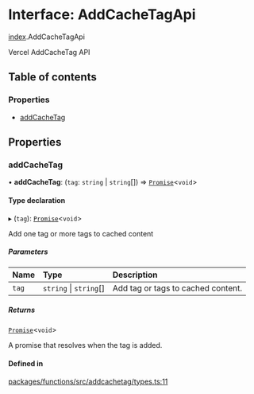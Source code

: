# Interface: AddCacheTagApi

[index](../modules/index.md).AddCacheTagApi

Vercel AddCacheTag API

## Table of contents

### Properties

- [addCacheTag](index.AddCacheTagApi.md#addcachetag)

## Properties

### addCacheTag

• **addCacheTag**: (`tag`: `string` \| `string`[]) => [`Promise`](https://developer.mozilla.org/en-US/docs/Web/JavaScript/Reference/Global_Objects/Promise)<`void`\>

#### Type declaration

▸ (`tag`): [`Promise`](https://developer.mozilla.org/en-US/docs/Web/JavaScript/Reference/Global_Objects/Promise)<`void`\>

Add one tag or more tags to cached content

##### Parameters

| Name  | Type                   | Description                        |
| :---- | :--------------------- | :--------------------------------- |
| `tag` | `string` \| `string`[] | Add tag or tags to cached content. |

##### Returns

[`Promise`](https://developer.mozilla.org/en-US/docs/Web/JavaScript/Reference/Global_Objects/Promise)<`void`\>

A promise that resolves when the tag is added.

#### Defined in

[packages/functions/src/addcachetag/types.ts:11](https://github.com/vercel/vercel/blob/main/packages/functions/src/addcachetag/types.ts#L11)
